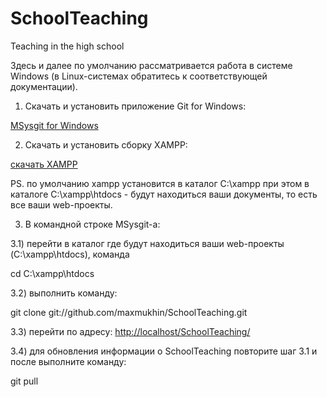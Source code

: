 SchoolTeaching
==============

Teaching in the high school

Здесь и далее по умолчанию рассматривается работа в системе Windows (в Linux-системах обратитесь к соответствующей документации).

1) Скачать и установить приложение Git for Windows:

[MSysgit for Windows](https://github.com/downloads/msysgit/git/Git-1.7.11-preview20120710.exe)

2) Скачать и установить сборку XAMPP:

[скачать XAMPP](http://www.apachefriends.org/download.php?xampp-win32-1.8.1-VC9-installer.exe)

PS. по умолчанию xampp установится в каталог C:\xampp
при этом в каталоге C:\xampp\htdocs - будут находиться ваши документы, то есть все ваши web-проекты.

3) В командной строке MSysgit-а:

 3.1) перейти в каталог где будут находиться ваши web-проекты (C:\xampp\htdocs), команда

cd C:\xampp\htdocs

 3.2) выполнить команду:

git clone git://github.com/maxmukhin/SchoolTeaching.git

 3.3) перейти по адресу:
[http://localhost/SchoolTeaching/](http://localhost/SchoolTeaching/)


 3.4) для обновления информации о SchoolTeaching повторите шаг 3.1 и после выполните команду:

git pull
